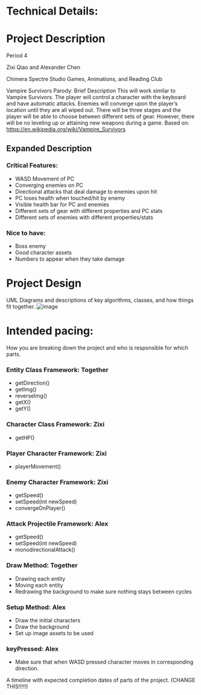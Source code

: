 
# Technical Details:

# Project Description

Period 4

Zixi Qiao and Alexander Chen

Chimera Spectre Studio Games, Animations, and Reading Club

Vampire Survivors Parody: Brief Description
This will work similar to Vampire Survivors. The player will control a character with the keyboard and have automatic attacks. Enemies will converge upon the player’s location until they are all wiped out. There will be three stages and the player will be able to choose between different sets of gear. However, there will be no leveling up or attaining new weapons during a game.
Based on: https://en.wikipedia.org/wiki/Vampire_Survivors

## Expanded Description

### Critical Features:
- WASD Movement of PC
- Converging enemies on PC
- Directional attacks that deal damage to enemies upon hit
- PC loses health when touched/hit by enemy
- Visible health bar for PC and enemies
- Different sets of gear with different properties and PC stats
- Different sets of enemies with different properties/stats

### Nice to have:
- Boss enemy
- Good character assets
- Numbers to appear when they take damage
     
# Project Design

UML Diagrams and descriptions of key algorithms, classes, and how things fit together.
![image](https://github.com/user-attachments/assets/ec7e9b20-c0e9-4f0d-9866-9ebd668782dd)


    
# Intended pacing:

How you are breaking down the project and who is responsible for which parts.

### Entity Class Framework: Together
- getDirection()
- getImg()
- reverseImg()
- getX()
- getY()

### Character Class Framework: Zixi
- getHP()

### Player Character Framework: Zixi
- playerMovement()

### Enemy Character Framework: Zixi
- getSpeed()
- setSpeed(int newSpeed)
- convergeOnPlayer()

### Attack Projectile Framework: Alex
- getSpeed()
- setSpeed(int newSpeed)
- monodirectionalAttack()

### Draw Method: Together
- Drawing each entity
- Moving each entity
- Redrawing the background to make sure nothing stays between cycles

### Setup Method: Alex
- Draw the initial characters
- Draw the background
- Set up image assets to be used

### keyPressed: Alex
- Make sure that when WASD pressed character moves in corresponding direction.


A timeline with expected completion dates of parts of the project. (CHANGE THIS!!!!!)

